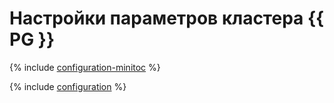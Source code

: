 # Настройки параметров кластера {{ PG }}

{% include [configuration-minitoc](../../_qa/managed-postgresql/minitoc/configuration.md) %}

{% include [configuration](../../_qa/managed-postgresql/configuration.md) %}

